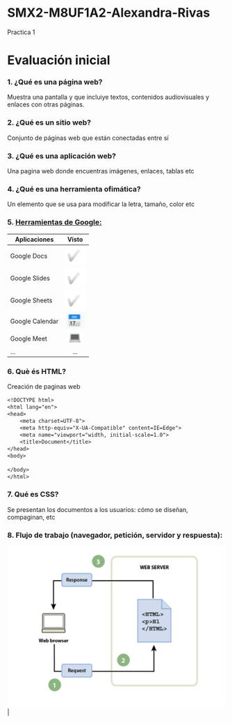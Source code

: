 # SMX2-M8UF1A2-Alexandra-Rivas
Practica 1
# __Evaluación inicial__
### 1. ¿Qué es una página web?

Muestra una pantalla y que incluiye textos, contenidos audiovisuales y enlaces con otras páginas.

### 2. ¿Qué es un sitio web?

Conjunto de páginas web que están conectadas entre sí

### 3. ¿Qué es una aplicación web?

Una pagina web donde encuentras imágenes, enlaces, tablas etc
 
### 4. ¿Qué es una herramienta ofimática?

Un elemento que se usa para modificar la letra, tamaño, color etc
 
### 5. [Herramientas de Google:](https://www.google.com/intl/es-419/chrome/browser-tools/ "Texto opcional")

|Aplicaciones |Visto |
|-------------|:-------------:|
|Google Docs |![tick](https://github.com/AlexandraRivass/SMX2-M8UF1A2-Alexandra-Rivas/blob/main/imagen1.png)|
|Google Slides |![tick](https://github.com/AlexandraRivass/SMX2-M8UF1A2-Alexandra-Rivas/blob/main/imagen1.png)|
|Google Sheets |![tick](https://github.com/AlexandraRivass/SMX2-M8UF1A2-Alexandra-Rivas/blob/main/imagen1.png)|
|Google Calendar |![tick](https://github.com/AlexandraRivass/SMX2-M8UF1A2-Alexandra-Rivas/blob/main/imagen2.png)|
|Google Meet |![tick](https://github.com/AlexandraRivass/SMX2-M8UF1A2-Alexandra-Rivas/blob/main/imagen3.png)|
|... |...|

### 6. Què és HTML?

Creación de paginas web

```
<!DOCTYPE html>
<html lang="en">
<head>
	<meta charset=UTF-8">
	<meta http-equiv="X-UA-Compatible" content=IE=Edge">
	<meta name="viewport="width, initial-scale=1.0">
	<title>Document</title>
</head>
<body>

</body>
</html>
```

### 7. Qué es CSS?

Se presentan los documentos a los usuarios: cómo se diseñan, compaginan, etc

### 8. Flujo de trabajo (navegador, petición, servidor y respuesta):

![tick](https://github.com/AlexandraRivass/SMX2-M8UF1A2-Alexandra-Rivas/blob/main/imagen4.png)|
